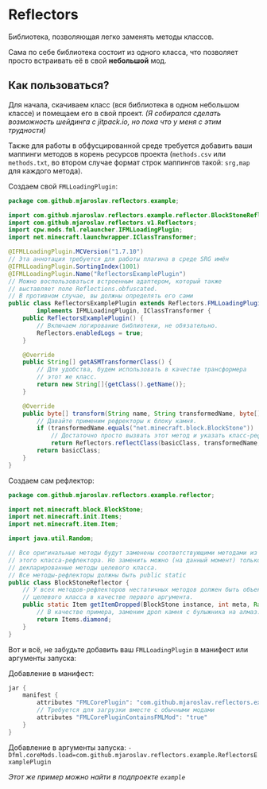 # Reflectors
Библиотека, позволяющая легко заменять методы классов.

Сама по себе библиотека состоит из одного класса, что
позволяет просто встраивать её в свой __небольшой__ мод.

## Как пользоваться?

Для начала, скачиваем класс (вся библиотека в одном 
небольшом классе) и помещаем его в свой проект. _(Я
собирался сделать возможность шейдинга с jitpack.io,
но пока что у меня с этим трудности)_

Также для работы в обфусцированной среде требуется
добавить ваши маппинги методов в корень ресурсов проекта
(`methods.csv` или `methods.txt`, во втором случае формат
строк маппингов такой: `srg,map` для каждого метода).

Создаем свой `FMLLoadingPlugin`:

```java
package com.github.mjaroslav.reflectors.example;

import com.github.mjaroslav.reflectors.example.reflector.BlockStoneReflector;
import com.github.mjaroslav.reflectors.v1.Reflectors;
import cpw.mods.fml.relauncher.IFMLLoadingPlugin;
import net.minecraft.launchwrapper.IClassTransformer;

@IFMLLoadingPlugin.MCVersion("1.7.10")
// Эта аннотация требуется для работы плагина в среде SRG имён
@IFMLLoadingPlugin.SortingIndex(1001)
@IFMLLoadingPlugin.Name("ReflectorsExamplePlugin")
// Можно воспользоваться встроенным адаптером, который также
// выставляет поле Reflections.obfuscated.
// В противном случае, вы должны определять его сами
public class ReflectorsExamplePlugin extends Reflectors.FMLLoadingPluginAdapter
        implements IFMLLoadingPlugin, IClassTransformer {
    public ReflectorsExamplePlugin() {
        // Включаем логирование библиотеки, не обязательно.
        Reflectors.enabledLogs = true;
    }

    @Override
    public String[] getASMTransformerClass() {
        // Для удобства, будем использовать в качестве трансформера
        // этот же класс.
        return new String[]{getClass().getName()};
    }

    @Override
    public byte[] transform(String name, String transformedName, byte[] basicClass) {
        // Давайте применим рефректоры к блоку камня.
        if (transformedName.equals("net.minecraft.block.BlockStone"))
            // Достаточно просто вызвать этот метод и указать класс-рефлектор.
            return Reflectors.reflectClass(basicClass, transformedName, BlockStoneReflector.class.getName());
        return basicClass;
    }
}
```

Создаем сам рефлектор:

```java
package com.github.mjaroslav.reflectors.example.reflector;

import net.minecraft.block.BlockStone;
import net.minecraft.init.Items;
import net.minecraft.item.Item;

import java.util.Random;

// Все оригинальные методы будут заменены соответствующими методами из
// этого класса-рефлектора. Но заменить можно (на данный момент) только
// декларированные методы целевого класса.
// Все методы-рефлекторы должны быть public static
public class BlockStoneReflector {
    // У всех методов-рефлекторов нестатичных методов должен быть объект
    // целевого класса в качестве первого аргумента.
    public static Item getItemDropped(BlockStone instance, int meta, Random rand, int fortune) {
        // В качестве примера, заменим дроп камня с булыжника на алмаз.
        return Items.diamond;
    }
}
```
Вот и всё, не забудьте добавить ваш `FMLLoadingPlugin` в манифест или аргументы запуска:

Добавление в манифест:
```groovy
jar {
    manifest {
        attributes "FMLCorePlugin": "com.github.mjaroslav.reflectors.example.ReflectorsExamplePlugin"
        // Требуется для загрузки вместе с обычными модами
        attributes "FMLCorePluginContainsFMLMod": "true"
    }
}
```

Добавление в аргументы запуска:
`-Dfml.coreMods.load=com.github.mjaroslav.reflectors.example.ReflectorsExamplePlugin`

_Этот же пример можно найти в подпроекте `example`_